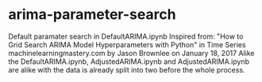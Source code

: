 # arima-parameter-search
Default paramater search in DefaultARIMA.ipynb 
Inspired from: "How to Grid Search ARIMA Model Hyperparameters with Python" in Time Series machinelearningmastery.com 
by Jason Brownlee on January 18, 2017
Alike the DefaultARIMA.ipynb, AdjustedARIMA.ipynb and AdjustedARIMA.ipynb are alike with the data is already split into two before the whole process.

